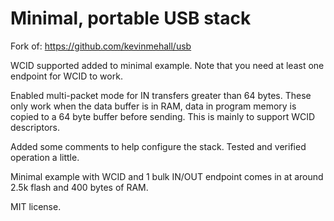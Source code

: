 # Minimal, portable USB stack

Fork of: https://github.com/kevinmehall/usb

WCID supported added to minimal example. Note that you need at least one endpoint for WCID to work.

Enabled multi-packet mode for IN transfers greater than 64 bytes. These only work when the data buffer is in RAM, data in program memory is copied to a 64 byte buffer before sending. This is mainly to support WCID descriptors.

Added some comments to help configure the stack. Tested and verified operation a little.

Minimal example with WCID and 1 bulk IN/OUT endpoint comes in at around 2.5k flash and 400 bytes of RAM.

MIT license.
